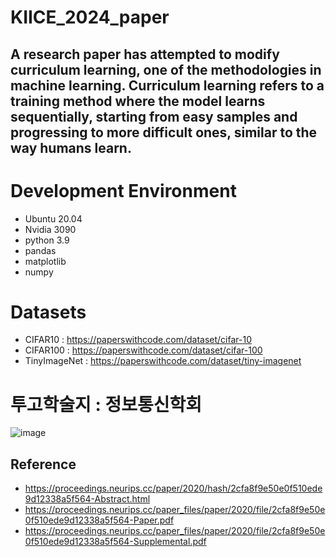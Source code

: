 # KIICE_2024_paper

## A research paper has attempted to modify curriculum learning, one of the methodologies in machine learning. **Curriculum learning** refers to a training method where the model learns sequentially, starting from easy samples and progressing to more difficult ones, similar to the way humans learn.

# Development Environment

  - Ubuntu 20.04
  - Nvidia 3090
  - python 3.9
  - pandas
  - matplotlib
  - numpy

    
# Datasets

  - CIFAR10 : https://paperswithcode.com/dataset/cifar-10
  - CIFAR100 : https://paperswithcode.com/dataset/cifar-100
  - TinyImageNet : https://paperswithcode.com/dataset/tiny-imagenet

# 투고학술지 :  정보통신학회 


![image](https://github.com/NICESONY/SAM-PROJECT/assets/106459423/e2f7c732-1b54-4f63-9562-85c245ad2974)


## Reference

  - https://proceedings.neurips.cc/paper/2020/hash/2cfa8f9e50e0f510ede9d12338a5f564-Abstract.html
  - https://proceedings.neurips.cc/paper_files/paper/2020/file/2cfa8f9e50e0f510ede9d12338a5f564-Paper.pdf
  - https://proceedings.neurips.cc/paper_files/paper/2020/file/2cfa8f9e50e0f510ede9d12338a5f564-Supplemental.pdf
